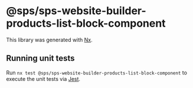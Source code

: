 # @sps/sps-website-builder-products-list-block-component

This library was generated with [Nx](https://nx.dev).

## Running unit tests

Run `nx test @sps/sps-website-builder-products-list-block-component` to execute the unit tests via [Jest](https://jestjs.io).
